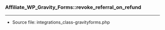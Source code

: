 ### Affiliate_WP_Gravity_Forms::revoke_referral_on_refund

----

- Source file: integrations_class-gravityforms.php